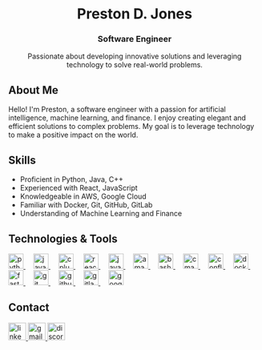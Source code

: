 <h1 align="center">Preston D. Jones</h1>
<h3 align="center">Software Engineer</h3>

<p align="center">
  Passionate about developing innovative solutions and leveraging technology to solve real-world problems.
</p>

###

<h2 align="left">About Me</h2>
<p align="left">
  Hello! I'm Preston, a software engineer with a passion for artificial intelligence, machine learning, and finance. I enjoy creating elegant and efficient solutions to complex problems. My goal is to leverage technology to make a positive impact on the world.
</p>

###

<h2 align="left">Skills</h2>
<ul>
  <li>Proficient in Python, Java, C++</li>
  <li>Experienced with React, JavaScript</li>
  <li>Knowledgeable in AWS, Google Cloud</li>
  <li>Familiar with Docker, Git, GitHub, GitLab</li>
  <li>Understanding of Machine Learning and Finance</li>
</ul>

###

<h2 align="left">Technologies & Tools</h2>
<div align="left">
  <a href="https://www.python.org" target="_blank" rel="noreferrer">
    <img src="https://cdn.jsdelivr.net/gh/devicons/devicon/icons/python/python-original.svg" height="30" alt="python logo" />
  </a>
  <img width="12" />
  
  <a href="https://www.java.com" target="_blank" rel="noreferrer">
    <img src="https://cdn.jsdelivr.net/gh/devicons/devicon/icons/java/java-original.svg" height="30" alt="java logo" />
  </a>
  <img width="12" />
  
  <a href="https://isocpp.org" target="_blank" rel="noreferrer">
    <img src="https://cdn.jsdelivr.net/gh/devicons/devicon/icons/cplusplus/cplusplus-original.svg" height="30" alt="cplusplus logo" />
  </a>
  <img width="12" />
  
  <a href="https://reactjs.org" target="_blank" rel="noreferrer">
    <img src="https://cdn.jsdelivr.net/gh/devicons/devicon/icons/react/react-original.svg" height="30" alt="react logo" />
  </a>
  <img width="12" />
  
  <a href="https://developer.mozilla.org/en-US/docs/Web/JavaScript" target="_blank" rel="noreferrer">
    <img src="https://cdn.jsdelivr.net/gh/devicons/devicon/icons/javascript/javascript-original.svg" height="30" alt="javascript logo" />
  </a>
  <img width="12" />
  
  <a href="https://aws.amazon.com" target="_blank" rel="noreferrer">
    <img src="https://cdn.jsdelivr.net/gh/devicons/devicon/icons/amazonwebservices/amazonwebservices-line-wordmark.svg" height="30" alt="amazonwebservices logo" />
  </a>
  <img width="12" />
  
  <a href="https://www.gnu.org/software/bash/" target="_blank" rel="noreferrer">
    <img src="https://cdn.jsdelivr.net/gh/devicons/devicon/icons/bash/bash-original.svg" height="30" alt="bash logo" />
  </a>
  <img width="12" />
  
  <a href="https://cmake.org" target="_blank" rel="noreferrer">
    <img src="https://cdn.jsdelivr.net/gh/devicons/devicon/icons/cmake/cmake-original.svg" height="30" alt="cmake logo" />
  </a>
  <img width="12" />
  
  <a href="https://www.atlassian.com/software/confluence" target="_blank" rel="noreferrer">
    <img src="https://cdn.jsdelivr.net/gh/devicons/devicon/icons/confluence/confluence-original.svg" height="30" alt="confluence logo" />
  </a>
  <img width="12" />
  
  <a href="https://www.docker.com/" target="_blank" rel="noreferrer">
    <img src="https://cdn.jsdelivr.net/gh/devicons/devicon/icons/docker/docker-original.svg" height="30" alt="docker logo" />
  </a>
  <img width="12" />
  
  <a href="https://fastapi.tiangolo.com/" target="_blank" rel="noreferrer">
    <img src="https://cdn.jsdelivr.net/gh/devicons/devicon/icons/fastapi/fastapi-original.svg" height="30" alt="fastapi logo" />
  </a>
  <img width="12" />
  
  <a href="https://git-scm.com/" target="_blank" rel="noreferrer">
    <img src="https://cdn.jsdelivr.net/gh/devicons/devicon/icons/git/git-original.svg" height="30" alt="git logo" />
  </a>
  <img width="12" />
  
  <a href="https://github.com" target="_blank" rel="noreferrer">
    <img src="https://cdn.jsdelivr.net/gh/devicons/devicon/icons/github/github-original.svg" height="30" alt="github logo" />
  </a>
  <img width="12" />
  
  <a href="https://gitlab.com" target="_blank" rel="noreferrer">
    <img src="https://cdn.jsdelivr.net/gh/devicons/devicon/icons/gitlab/gitlab-original.svg" height="30" alt="gitlab logo" />
  </a>
  <img width="12" />
  
  <a href="https://cloud.google.com" target="_blank" rel="noreferrer">
    <img src="https://cdn.jsdelivr.net/gh/devicons/devicon/icons/googlecloud/googlecloud-original.svg" height="30" alt="googlecloud logo" />
  </a>
</div>

###

<h2 align="left">Contact</h2>
<div align="left">
  <a href="https://www.linkedin.com/in/pdj5/" target="_blank">
    <img src="https://img.shields.io/static/v1?message=LinkedIn&logo=linkedin&label=&color=0077B5&logoColor=white&labelColor=&style=for-the-badge" height="35" alt="linkedin logo"  />
  </a>
  <a href="mailto:prestondjones7@gmail.com" target="_blank">
    <img src="https://img.shields.io/static/v1?message=Gmail&logo=gmail&label=&color=D14836&logoColor=white&labelColor=&style=for-the-badge" height="35" alt="gmail logo"  />
  </a>
  <a href="https://discord.com/users/408469444646666250" target="_blank">
    <img src="https://img.shields.io/static/v1?message=Discord&logo=discord&label=&color=7289DA&logoColor=white&labelColor=&style=for-the-badge" height="35" alt="discord logo"  />
  </a>
</div>
